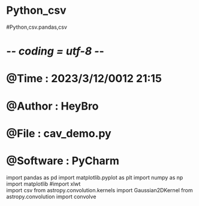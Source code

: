 # Python_csv
#Python,csv.pandas,csv
# -*- coding = utf-8 -*-
# @Time :  2023/3/12/0012 21:15
# @Author : HeyBro
# @File : cav_demo.py
# @Software : PyCharm


import pandas as pd
import matplotlib.pyplot as plt
import numpy as np
import matplotlib
#import xlwt                                
import csv
from astropy.convolution.kernels import Gaussian2DKernel
from astropy.convolution import convolve
